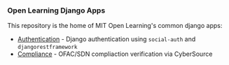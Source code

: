 ### Open Learning Django Apps

This repository is the home of MIT Open Learning's common django apps:


- [Authentication](authentication/) - Django authentication using `social-auth` and `djangorestframework`
- [Compliance](compliance/) - OFAC/SDN compliaction verification via CyberSource
